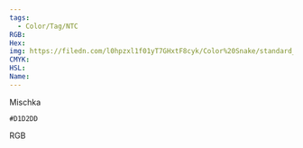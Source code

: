 ```yaml
---
tags:
  - Color/Tag/NTC
RGB:
Hex:
img: https://filedn.com/l0hpzxl1f01yT7GHxtF8cyk/Color%20Snake/standard_csv_to_svg//D1D2DD.svg
CMYK:
HSL:
Name:
---
```

Mischka
```palette
#D1D2DD
```
RGB

